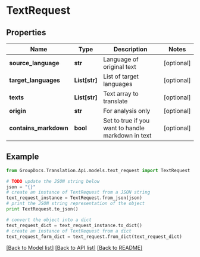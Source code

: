 # TextRequest


## Properties
Name | Type | Description | Notes
------------ | ------------- | ------------- | -------------
**source_language** | **str** | Language of original text | [optional] 
**target_languages** | **List[str]** | List of target languages | [optional] 
**texts** | **List[str]** | Text array to translate | [optional] 
**origin** | **str** | For analysis only | [optional] 
**contains_markdown** | **bool** | Set to true if you want to handle markdown in text | [optional] 

## Example

```python
from GroupDocs.Translation.Api.models.text_request import TextRequest

# TODO update the JSON string below
json = "{}"
# create an instance of TextRequest from a JSON string
text_request_instance = TextRequest.from_json(json)
# print the JSON string representation of the object
print TextRequest.to_json()

# convert the object into a dict
text_request_dict = text_request_instance.to_dict()
# create an instance of TextRequest from a dict
text_request_form_dict = text_request.from_dict(text_request_dict)
```
[[Back to Model list]](../README.md#documentation-for-models) [[Back to API list]](../README.md#documentation-for-api-endpoints) [[Back to README]](../README.md)


